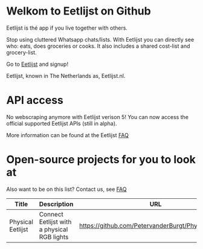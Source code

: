 # Welkom to Eetlijst on Github
Eetlijst is thé app if you live together with others.

Stop using cluttered Whatsapp chats/lists. With Eetlijst you can directly see who: eats, does groceries or cooks. It also includes a shared cost-list and grocery-list. 


Go to [Eetlijst](https://eetlijst.nl) and signup!

Eetlijst, known in The Netherlands as, Eetlijst.nl.


# API access
No webscraping anymore with Eetlijst verison 5! You can now access the official supported Eetlijst APIs (still in alpha).

More information can be found at the Eetlijst [FAQ](https://eetlijst.nl/faq)


# Open-source projects for you to look at

Also want to be on this list? Contact us, see [FAQ](https://eetlijst.nl/faq)

| Title             | Description                                 | URL                                                   |
|-------------------|---------------------------------------------|-------------------------------------------------------|
| Physical Eetlijst | Connect Eetlijst with a physical RGB lights | https://github.com/PetervanderBurgt/Physical_Eetlijst |

